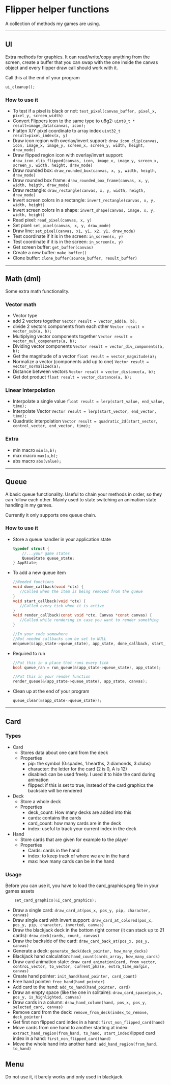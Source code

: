 # Flipper helper functions

A collection of methods my games are using. 

---

## UI

Extra methods for graphics. It can read/write/copy anything from the screen, create a buffer that you can swap with the one inside the canvas object and every flipper draw call should work with it.

Call this at the end of your program
```
ui_cleanup();
```

### How to use it

* To test if a pixel is black or not: ``test_pixel(canvas_buffer, pixel_x, pixel_y, screen_width)``
* Convert Flippers icon to the same type to u8g2: ``uint8_t * result=image_data(canvas, icon);``
* Flatten X/Y pixel coordinate to array index ``uint32_t result=pixel_index(x, y)``
* Draw icon region with overlay/invert support: ``draw_icon_clip(canvas, icon, image_x, image_y, screen_x, screen_y, width, height, draw_mode)``
* Draw flipped region icon with overlay/invert support: ``draw_icon_clip_flipped(canvas, icon, image_x, image_y, screen_x, screen_y, width, height, draw_mode)``
* Draw rounded box: ``draw_rounded_box(canvas, x, y, width, heigth, draw_mode)``
* Draw rounded box frame: ``draw_rounded_box_frame(canvas, x, y, width, heigth, draw_mode)``
* Draw rectangle: ``draw_rectangle(canvas, x, y, width, heigth, draw_mode)``
* Invert screen colors in a rectangle: ``invert_rectangle(canvas, x, y, width, height)``
* Invert screen colors in a shape: ``invert_shape(canvas, image, x, y, width, height)``
* Read pixel: ``read_pixel(canvas, x, y)``
* Set pixel: ``set_pixel(canvas, x, y, draw_mode)``
* Draw line: ``set_pixel(canvas, x1, y1, x2, y1, draw_mode)``
* Test coordinate if it is in the screen: ``in_screen(x, y)``
* Test coordinate if it is in the screen: ``in_screen(x, y)``
* Get screen buffer: ``get_buffer(canvas)``
* Create a new buffer: ``make_buffer()``
* Clone buffer: ``clone_buffer(source_buffer, result_buffer)``

---
## Math (dml)

Some extra math functionality.

### Vector math

* Vector type
* add 2 vectors together ``Vector result = vector_add(a, b);``
* divide 2 vectors components from each other ``Vector result = vector_sub(a, b);``
* Multiplying vector components together ``Vector result = vector_mul_components(a, b);``
* Dividing vector components ``Vector result = vector_div_components(a, b);``
* Get the magnitude of a vector ``float result = vector_magnitude(a);``
* Normalize a vector (components add up to one) ``Vector result = vector_normalized(a);``
* Distance between vectors ``Vector result = vector_distance(a, b);``
* Get dot product ``float result = vector_distance(a, b);``

### Linear Interpolation

* Interpolate a single value ``float result = lerp(start_value, end_value, time);``
* Interpolate Vector ``Vector result = lerp(start_vector, end_vector, time);``
* Quadratic interpolation ``Vector result = quadratic_2d(start_vector, control_vector, end_vector, time);``


### Extra

* min macro ``min(a,b);``
* max macro ``max(a,b);``
* abs macro ``abs(value);``

---
## Queue

A basic queue functionality. Useful to chain your methods in order, so they can follow each other. Mainly used to state switching an animation state handling in my games.

Currently it only supports one queue chain.
### How to use it
* Store a queue handler in your application state
  ```c
  typedef struct {
      //...your game states
      QueueState queue_state;
  } AppState;
  ```
* To add a new queue item
  ```c
  //Needed functions
  void done_callback(void *ctx) {
     //Called when the item is being removed from the queue
  }
  void start_callback(void *ctx) {
     //Called every tick when it is active
  }
  void render_callback(const void *ctx, Canvas *const canvas) {
     //Called while rendering in case you want to render something
  }
  
  //In your code somewhere
  //Not needed callbacks can be set to NULL
  enqueue(&(app_state->queue_state), app_state, done_callback, start_callback, render_callback, queue_run_duration)
  ```
* Required to run
  ```c
  //Put this in a place that runs every tick
  bool queue_ran = run_queue(&(app_state->queue_state), app_state);
  
  //Put this in your render function
  render_queue(&(app_state->queue_state), app_state, canvas);
  ```
* Clean up at the end of your program
  ```c
  queue_clear(&(app_state->queue_state));
  ```

---
## Card

### Types
* Card
  - Stores data about one card from the deck
  - Properties
    - pip: the symbol (0:spades, 1:hearths, 2:diamonds, 3:clubs)
    - character: the letter for the card (2 is 0, A is 12)
    - disabled: can be used freely. I used it to hide the card during animation
    - flipped: if this is set to true, instead of the card graphics the backside will be rendered
* Deck
  - Store a whole deck
  - Properties
    - deck_count: How many decks are added into this
    - cards: contains the cards
    - card_count: how many cards are in the deck
    - index: useful to track your current index in the deck
* Hand
  - Store cards that are given for example to the player
  - Properties
    - Cards: cards in the hand
    - index: to keep track of where we are in the hand
    - max: how many cards can be in the hand

### Usage

Before you can use it, you have to load the card_graphics.png file in your games assets
```c
    set_card_graphics(&I_card_graphics);
```

- Draw a single card: ``draw_card_at(pos_x, pos_y, pip, character, canvas)``
- Draw single card with invert support: ``draw_card_at_colored(pos_x, pos_y, pip, character, inverted, canvas)``
- Draw the blackjack deck in the bottom right corner (it can stack up to 21 cards): ``draw_deck(cards, count, canvas)``
- Draw the backside of the card: ``draw_card_back_at(pos_x, pos_y, canvas)``
- Generate a deck: ``generate_deck(deck_pointer, how_many_decks)``
- Blackjack hand calculation: ``hand_count(cards_array, how_many_cards)``
- Draw card animation state: ``draw_card_animation(card, from_vector, controL_vector, to_vector, current_phase, extra_time_margin, canvas)``
- Create hand pointer: ``init_hand(hand_pointer, card_count)``
- Free hand pointer: ``free_hand(hand_pointer)``
- Add card to the hand: ``add_to_hand(hand_pointer, card)``
- Draw an empty space (like the one in solitaire): ``draw_card_space(pos_x, pos_y, is_highlighted, canvas)``
- Draw cards in a column: ``draw_hand_column(hand, pos_x, pos_y, selected_card, canvas)``
- Remove card from the deck: ``remove_from_deck(index_to_remove, deck_pointer)``
- Get first non flipped card index in a hand: ``first_non_flipped_card(hand)``
- Move cards from one hand to another starting at index: ``extract_hand_region(from_hand, to_hand, start_index)``lipped card index in a hand: ``first_non_flipped_card(hand)``
- Move the whole hand into another hand: ``add_hand_region(from_hand, to_hand)``

## Menu

Do not use it, it barely works and only used in blackjack.
